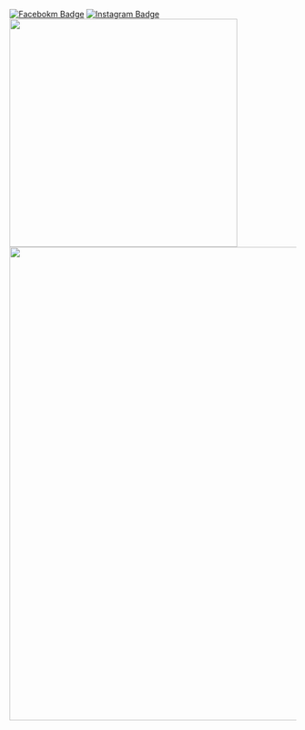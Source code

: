 [![Facebokm Badge](https://img.shields.io/badge/-termuxhackers.id-blue?style=flat&logo=Facebook&logoColor=white&link=https://www.facebook.com/termuxhackers.id/)](https://www.facebook.com/termuxhackers.id) [![Instagram Badge](https://img.shields.io/badge/-termuxhackers.id-f01397?style=flat&logo=Instagram&logoColor=white&link=https://www.instagram.com/iqbalmh18)](https://www.instagram.com/iqbalmh18)
<img width="400" src="https://github-readme-stats.vercel.app/api?username=termuxhackers-id&count_private=true&show_icons=true&theme=tokyonight&rank_icon=github"/>
<img width="830" src="https://github-readme-activity-graph.vercel.app/graph?username=termuxhackers-id&bg_color=21232a&color=a8eeff&line=61dafb&point=f0fcff&area=true&hide_border=false" />
<a href="https://github.com/termuxhackers-id/github-stats">
